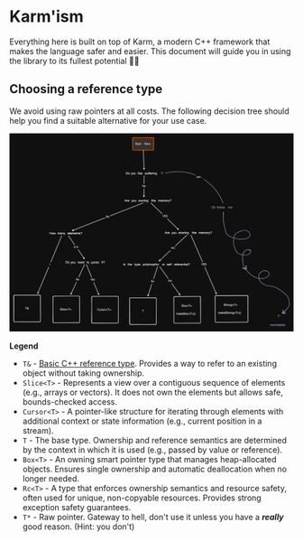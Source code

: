 # Karm'ism

Everything here is built on top of Karm, a modern C++ framework that makes the language safer and easier. This document will guide you in using the library to its fullest potential 💪😤

## Choosing a reference type

We avoid using raw pointers at all costs. The following decision tree should help you find a suitable alternative for your use case.

![Choosing a reference type](./references.png)

**Legend**

- `T&` - [Basic C++ reference type](https://en.cppreference.com/w/cpp/language/reference). Provides a way to refer to an existing object without taking ownership.
- `Slice<T>` - Represents a view over a contiguous sequence of elements (e.g., arrays or vectors). It does not own the elements but allows safe, bounds-checked access.
- `Cursor<T>` - A pointer-like structure for iterating through elements with additional context or state information (e.g., current position in a stream).
- `T` - The base type. Ownership and reference semantics are determined by the context in which it is used (e.g., passed by value or reference).
- `Box<T>` - An owning smart pointer type that manages heap-allocated objects. Ensures single ownership and automatic deallocation when no longer needed.
- `Rc<T>` - A type that enforces ownership semantics and resource safety, often used for unique, non-copyable resources. Provides strong exception safety guarantees.
- `T*` - Raw pointer. Gateway to hell, don't use it unless you have a ***really*** good reason. (Hint: you don't)
